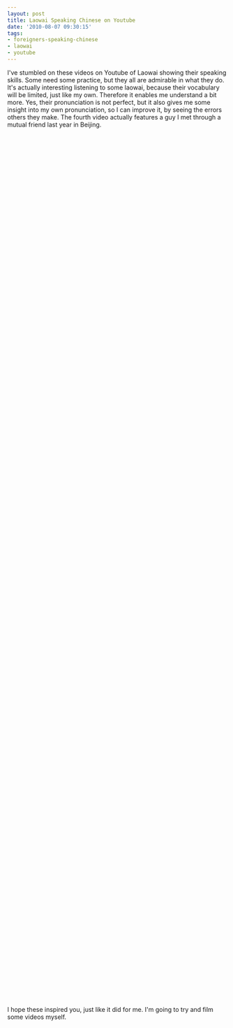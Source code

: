 ```yaml
---
layout: post
title: Laowai Speaking Chinese on Youtube
date: '2010-08-07 09:30:15'
tags:
- foreigners-speaking-chinese
- laowai
- youtube
---
```


I've stumbled on these videos on Youtube of Laowai showing their speaking skills. Some need some practice, but they all are admirable in what they do. It's actually interesting listening to some laowai, because their vocabulary will be limited, just like my own. Therefore it enables me understand a bit more. Yes, their pronunciation is not perfect, but it also gives me some insight into my own pronunciation, so I can improve it, by seeing the errors others they make. The fourth video actually features a guy I met through a mutual friend last year in Beijing.

<object width="480" height="385"><param name="movie" value="http://www.youtube.com/v/hGRqHx9eG68&amp;hl=en_US&amp;fs=1"></param><param name="allowFullScreen" value="true"></param><param name="allowscriptaccess" value="always"></param><embed src="http://www.youtube.com/v/hGRqHx9eG68&amp;hl=en_US&amp;fs=1" type="application/x-shockwave-flash" allowscriptaccess="always" allowfullscreen="true" width="480" height="385"></embed></object>

<object width="480" height="385"><param name="movie" value="http://www.youtube.com/v/MVdGY2hW2Dw&amp;hl=en_US&amp;fs=1"></param><param name="allowFullScreen" value="true"></param><param name="allowscriptaccess" value="always"></param><embed src="http://www.youtube.com/v/MVdGY2hW2Dw&amp;hl=en_US&amp;fs=1" type="application/x-shockwave-flash" allowscriptaccess="always" allowfullscreen="true" width="480" height="385"></embed></object>

<object width="480" height="385"><param name="movie" value="http://www.youtube.com/v/JipYWCijlR0&amp;hl=en_US&amp;fs=1"></param><param name="allowFullScreen" value="true"></param><param name="allowscriptaccess" value="always"></param><embed src="http://www.youtube.com/v/JipYWCijlR0&amp;hl=en_US&amp;fs=1" type="application/x-shockwave-flash" allowscriptaccess="always" allowfullscreen="true" width="480" height="385"></embed></object>

<object width="480" height="385"><param name="movie" value="http://www.youtube.com/v/YJeAMJAUxbU&amp;hl=en_US&amp;fs=1"></param><param name="allowFullScreen" value="true"></param><param name="allowscriptaccess" value="always"></param><embed src="http://www.youtube.com/v/YJeAMJAUxbU&amp;hl=en_US&amp;fs=1" type="application/x-shockwave-flash" allowscriptaccess="always" allowfullscreen="true" width="480" height="385"></embed></object>

<object width="480" height="385"><param name="movie" value="http://www.youtube.com/v/pM8ei1tAW70&amp;hl=en_US&amp;fs=1"></param><param name="allowFullScreen" value="true"></param><param name="allowscriptaccess" value="always"></param><embed src="http://www.youtube.com/v/pM8ei1tAW70&amp;hl=en_US&amp;fs=1" type="application/x-shockwave-flash" allowscriptaccess="always" allowfullscreen="true" width="480" height="385"></embed></object>

I hope these inspired you, just like it did for me. I'm going to try and film some videos myself.
